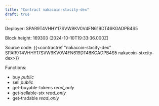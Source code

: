 ```yaml
---
title: "Contract nakacoin-stxcity-dex"
draft: true
---
```

Deployer: SPAR9T4VHHY17SVW9KV0V4FN619DT46KGADPB4S5


 



Block height: 169303 (2024-10-10T19:33:36.000Z)

Source code: {{<contractref "nakacoin-stxcity-dex" SPAR9T4VHHY17SVW9KV0V4FN619DT46KGADPB4S5 nakacoin-stxcity-dex>}}

Functions:

* buy _public_
* sell _public_
* get-buyable-tokens _read_only_
* get-sellable-stx _read_only_
* get-tradable _read_only_
